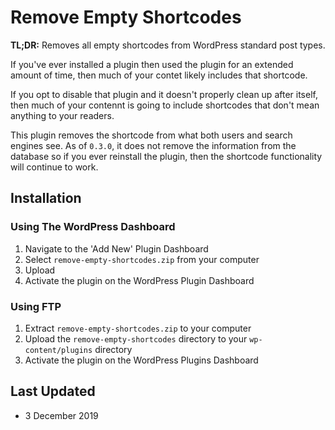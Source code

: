 # Remove Empty Shortcodes

**TL;DR:** Removes all empty shortcodes from WordPress standard post types.

If you've ever installed a plugin then used the plugin for an extended amount of time,
then much of your contet likely includes that shortcode.

If you opt to disable that plugin and it doesn't properly clean up after itself, then much of your contennt is going to include shortcodes that don't mean anything to your readers.

This plugin removes the shortcode from what both users and search engines see. As of `0.3.0`, it does not remove the information from the database so if you ever reinstall the plugin, then the shortcode functionality will continue to work.

## Installation

### Using The WordPress Dashboard

1. Navigate to the 'Add New' Plugin Dashboard
2. Select `remove-empty-shortcodes.zip` from your computer
3. Upload
4. Activate the plugin on the WordPress Plugin Dashboard

### Using FTP

1. Extract `remove-empty-shortcodes.zip` to your computer
2. Upload the `remove-empty-shortcodes` directory to your `wp-content/plugins` directory
3. Activate the plugin on the WordPress Plugins Dashboard

## Last Updated

* 3 December 2019
